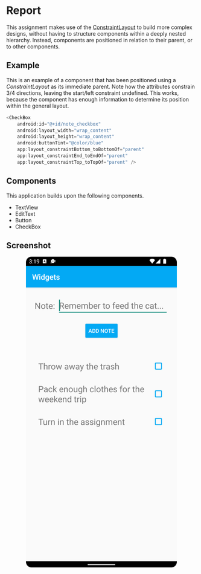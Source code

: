 # Report

This assignment makes use of the [ConstraintLayout](https://developer.android.com/training/constraint-layout) to build more complex designs, without having to structure components within a deeply nested hierarchy. Instead, components are positioned in relation to their parent, or to other components.

## Example

This is an example of a component that has been positioned using a _ConstraintLayout_ as its immediate parent. Note how the attributes constrain 3/4 directions, leaving the start/left constraint undefined. This works, because the component has enough information to determine its position within the general layout.

```java
<CheckBox
    android:id="@+id/note_checkbox"
    android:layout_width="wrap_content"
    android:layout_height="wrap_content"
    android:buttonTint="@color/blue"
    app:layout_constraintBottom_toBottomOf="parent"
    app:layout_constraintEnd_toEndOf="parent"
    app:layout_constraintTop_toTopOf="parent" />
```

## Components

This application builds upon the following components.

- TextView
- EditText
- Button
- CheckBox

## Screenshot

<p align="center">
  <img src="screenshot.png" alt="internal web page" width="400px"/>
</p>
